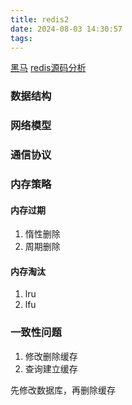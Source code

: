 ```yaml
---
title: redis2
date: 2024-08-03 14:30:57
tags:
---
```


[黑马](https://www.bilibili.com/video/BV1cr4y1671t?p=145&vd_source=d16831a284464de419a47ae6c0e03fea)
[redis源码分析](https://weread.qq.com/web/reader/d35323e0597db0d35bd957b)

### 数据结构

### 网络模型


### 通信协议


### 内存策略

#### 内存过期

1. 惰性删除
2. 周期删除

#### 内存淘汰

1. lru
2. lfu

### 一致性问题

1. 修改删除缓存
2. 查询建立缓存

先修改数据库，再删除缓存

